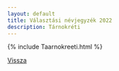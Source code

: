 ```yaml
---
layout: default
title: Választási névjegyzék 2022
description: Tárnokréti
---
```


{% include Taarnokreeti.html %}

[Vissza](./)